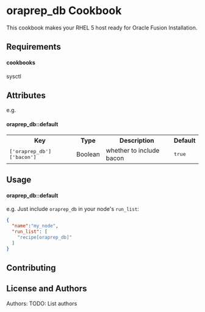 oraprep_db Cookbook
=======================
This cookbook makes your RHEL 5 host ready for Oracle Fusion Installation.

Requirements
------------
#### cookbooks
 sysctl

Attributes
----------

e.g.
#### oraprep_db::default
<table>
  <tr>
    <th>Key</th>
    <th>Type</th>
    <th>Description</th>
    <th>Default</th>
  </tr>
  <tr>
    <td><tt>['oraprep_db']['bacon']</tt></td>
    <td>Boolean</td>
    <td>whether to include bacon</td>
    <td><tt>true</tt></td>
  </tr>
</table>

Usage
-----
#### oraprep_db::default

e.g.
Just include `oraprep_db` in your node's `run_list`:

```json
{
  "name":"my_node",
  "run_list": [
    "recipe[oraprep_db]"
  ]
}
```

Contributing
------------
License and Authors
-------------------
Authors: TODO: List authors
